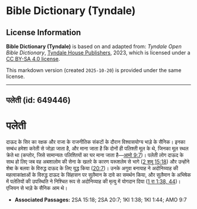 # Bible Dictionary (Tyndale)

## License Information

**Bible Dictionary (Tyndale)** is based on and adapted from: _Tyndale Open Bible Dictionary_, [Tyndale House Publishers](https://tyndaleopenresources.com/), 2023, which is licensed under a [CC BY-SA 4.0 license](https://creativecommons.org/licenses/by-sa/4.0/legalcode.en).

This markdown version (created `2025-10-20`) is provided under the same license.



--------------------------------

## पलेती (id: 649446)

पलेती
=====

दाऊद के सिर का रक्षक और राजा के राजनीतिक संकटों के दौरान विश्वासयोग्य भाड़े के सैनिक। इनका सम्बंध हमेशा करेती से जोड़ा जाता है, और माना जाता है कि दोनों ही पलिश्ती मूल के थे, जिनका मूल स्थल क्रेते था (कप्तोर, जिसे सामान्यतः पलिश्तियों का घर माना जाता है—[आमो 9:7](https://ref.ly/Amos9:7))। पलेती लोग दाऊद के साथ हो लिए जब वह अबशालोम की सेना के खतरे के कारण यरूशलेम से भागे ([2 शमू 15:18](https://ref.ly/2Sam15:18)) और उन्होंने शेबा के बलवा के विरुद्ध दाऊद के लिए युद्ध किया ([20:7](https://ref.ly/2Sam20:7))। उनके अगुवा बनायाह ने अदोनिय्याह की महत्वाकांक्षाओं के विरुद्ध दाऊद के सिंहासन पर सुलैमान के दावे का समर्थन किया, और सुलैमान के अभिषेक में पलेतियों की उपस्थिति ने निश्चित रूप से अदोनिय्याह की मृत्यु में योगदान दिया ([1 रा 1:38, 44](https://ref.ly/1Kgs1:38,1Kgs1:44))। एजियन से भाड़े के सैनिक आम थे।

* **Associated Passages:** 2SA 15:18; 2SA 20:7; 1KI 1:38; 1KI 1:44; AMO 9:7

